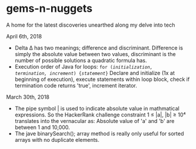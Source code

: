 # gems-n-nuggets
A home for the latest discoveries unearthed along my delve into tech

April 6th, 2018
- 	Delta &#916; has two meanings; difference and discriminant. Difference is simply the absolute value between two values, discriminant is the number of possible solutions a quadratic formula has.
- Execution order of Java for loops: <code>for (<i>initialization, termination, increment</i>) {<i>statement</i>}</code> Declare and initialize (1x at beginning of execution), execute statements within loop block, check if termination code returns 'true', increment iterator. 

March 30th, 2018
 - The pipe symbol | is used to indicate absolute value in mathmatical expressions. So the HackerRank challenge constraint 1	&#8804; |a|, |b| &#8805; 10&#8308; translates into the vernacular as: Absolute value of 'a' and 'b' are between 1 and 10,000.
 - The jave binarySearch(); array method is really only useful for sorted arrays with no duplicate elements.
